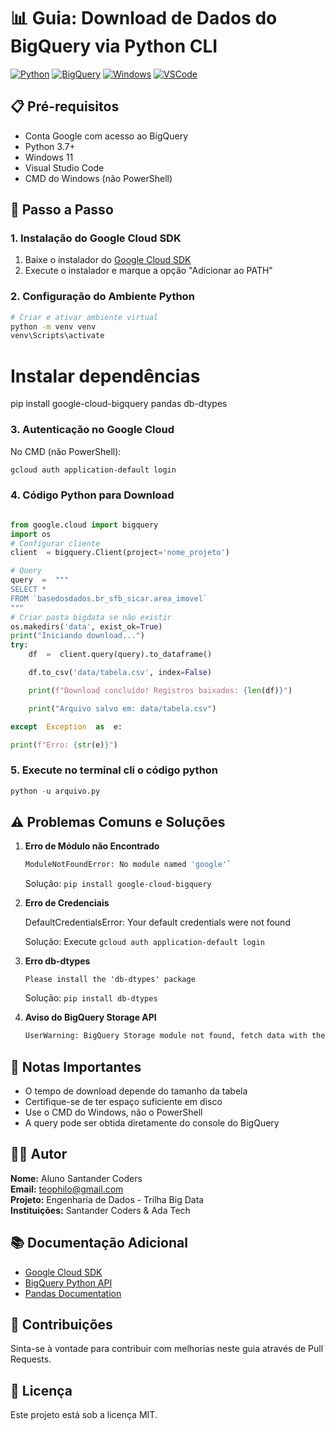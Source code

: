# 📊 Guia: Download de Dados do BigQuery via Python CLI

[![Python](https://img.shields.io/badge/Python-3.7+-blue.svg)](https://www.python.org)
[![BigQuery](https://img.shields.io/badge/BigQuery-Cloud-yellow.svg)](https://cloud.google.com/bigquery)
[![Windows](https://img.shields.io/badge/Windows-11-blue.svg)](https://www.microsoft.com/windows)
[![VSCode](https://img.shields.io/badge/VSCode-Latest-blue.svg)](https://code.visualstudio.com/)

## 📋 Pré-requisitos

- Conta Google com acesso ao BigQuery
- Python 3.7+
- Windows 11
- Visual Studio Code
- CMD do Windows (não PowerShell)

## 🚀 Passo a Passo

### 1. Instalação do Google Cloud SDK

1. Baixe o instalador do [Google Cloud SDK](https://cloud.google.com/sdk/docs/install#windows)
2. Execute o instalador e marque a opção "Adicionar ao PATH"

### 2. Configuração do Ambiente Python

```bash
# Criar e ativar ambiente virtual
python -m venv venv
venv\Scripts\activate
```

# Instalar dependências
pip install google-cloud-bigquery pandas db-dtypes

### 3. Autenticação no Google Cloud

No CMD (não PowerShell):

```bash
gcloud auth application-default login 
```

### 4. Código Python para Download

```python

from google.cloud import bigquery
import os
# Configurar cliente
client  = bigquery.Client(project='nome_projeto')  

# Query
query  =  """
SELECT *
FROM `basedosdados.br_sfb_sicar.area_imovel`
"""  
# Criar pasta bigdata se não existir
os.makedirs('data', exist_ok=True)
print("Iniciando download...")
try:
	df  =  client.query(query).to_dataframe()

	df.to_csv('data/tabela.csv', index=False)

	print(f"Download concluído! Registros baixados: {len(df)}")

	print("Arquivo salvo em: data/tabela.csv")

except  Exception  as  e:

print(f"Erro: {str(e)}")
```
### 5. Execute no terminal cli o código python
```python 
python -u arquivo.py
```

## ⚠️ Problemas Comuns e Soluções

1.  **Erro de Módulo não Encontrado**
    
    ```bash    
    ModuleNotFoundError: No module named 'google'`
    ```
    
    Solução:  ```pip install google-cloud-bigquery```
2.  **Erro de Credenciais**
    
    DefaultCredentialsError: Your default credentials were not found
    
    Solução: Execute `gcloud auth application-default login`
3.  **Erro db-dtypes**
  
    `Please install the 'db-dtypes' package`
    
    Solução: `pip install db-dtypes`

4. **Aviso do BigQuery Storage API**
   ```bash
   UserWarning: BigQuery Storage module not found, fetch data with the REST endpoint instead    

## 📝 Notas Importantes

-   O tempo de download depende do tamanho da tabela
-   Certifique-se de ter espaço suficiente em disco
-   Use o CMD do Windows, não o PowerShell
-   A query pode ser obtida diretamente do console do BigQuery

## 👨‍💻 Autor

**Nome:** Aluno Santander Coders  
**Email:** [teophilo@gmail.com](mailto:teophilo@gmail.com)  
**Projeto:** Engenharia de Dados - Trilha Big Data  
**Instituições:** Santander Coders & Ada Tech

## 📚 Documentação Adicional

-   [Google Cloud SDK](https://cloud.google.com/sdk/docs)
-   [BigQuery Python API](https://googleapis.dev/python/bigquery/latest/index.html)
-   [Pandas Documentation](https://pandas.pydata.org/docs/)

## 🤝 Contribuições

Sinta-se à vontade para contribuir com melhorias neste guia através de Pull Requests.

## 📄 Licença

Este projeto está sob a licença MIT.
